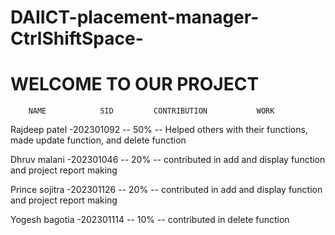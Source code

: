 # DAIICT-placement-manager-CtrlShiftSpace-
# WELCOME TO OUR PROJECT 






        NAME            SID         CONTRIBUTION           WORK
   Rajdeep patel     -202301092      -- 50%       -- Helped others with their functions, made update function, and delete function
   
   Dhruv malani      -202301046      --  20%       -- contributed in add and display function and project report making
   
   Prince sojitra    -202301126      --  20%      --  contributed in add and display function and project report making
    
   Yogesh bagotia    -202301114      --  10%      --  contributed in delete function




